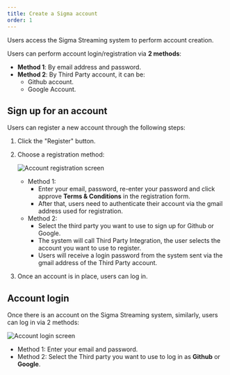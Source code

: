 ```yaml
---
title: Create a Sigma account
order: 1
---
```


Users access the Sigma Streaming system to perform account creation.

Users can perform account login/registration via **2 methods**:

- **Method 1**: By email address and password.
- **Method 2**: By Third Party account, it can be:
  - Github account.
  - Google Account.

## Sign up for an account

Users can register a new account through the following steps:

1. Click the "Register" button.

2. Choose a registration method:

   ![Account registration screen](/images/media-server/getstarted/sign-up.png)

   - Method 1:
     - Enter your email, password, re-enter your password and click approve **Terms & Conditions** in the registration form.
     - After that, users need to authenticate their account via the gmail address used for registration.
   - Method 2:
     - Select the third party you want to use to sign up for Github or Google.
     - The system will call Third Party Integration, the user selects the account you want to use to register.
     - Users will receive a login password from the system sent via the gmail address of the Third Party account.

3. Once an account is in place, users can log in.

## Account login

Once there is an account on the Sigma Streaming system, similarly, users can log in via 2 methods:

![Account login screen](/images/media-server/getstarted/sign-in.png)

- Method 1: Enter your email and password.
- Method 2: Select the Third party you want to use to log in as **Github** or **Google**.
